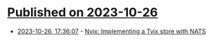 # [Published on 2023-10-26](index.md)

* [2023-10-26, 17:36:07](https://lobste.rs/s/fprdzm/nvix_implementing_tvix_store_with_nats) - [Nvix: Implementing a Tvix store with NATS](https://bmcgee.ie/posts/2023/10/nvix-implementing-a-tvix-store-with-nats/)
